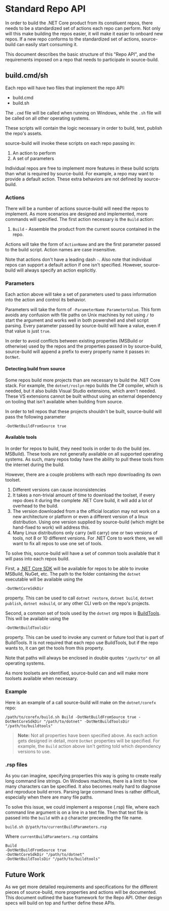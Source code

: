 # Standard Repo API

In order to build the .NET Core product from its constiuent repos, there needs to be a standardized set of actions each repo can perform. Not only will this make building the repos easier, it will make it easier to onboard new repos. If a new repo conforms to the standardized set of actions, source-build can easily start consuming it.

This document describes the basic structure of this "Repo API", and the requirements imposed on a repo that needs to participate in source-build.

## build.cmd/sh

Each repo will have two files that implement the repo API:

* build.cmd
* build.sh

The `.cmd` file will be called when running on Windows, while the `.sh` file will be called on all other operating systems.

These scripts will contain the logic necessary in order to build, test, publish the repo's assets.

source-build will invoke these scripts on each repo passing in:

1. An action to perform
1. A set of parameters

Individual repos are free to implement more features in these build scripts than what is required by source-build. For example, a repo may want to provide a default action. These extra behaviors are not defined by source-build.

### Actions

There will be a number of actions source-build will need the repos to implement. As more scenarios are designed and implemented, more commands will specified. The first action necessary is the `Build` action:

1. `Build` - Assemble the product from the current source contained in the repo.

Actions will take the form of `ActionName` and are the first parameter passed to the build script. Action names are case insensitive.

Note that actions don't have a leading dash `-`. Also note that individual repos can support a default action if one isn't specified. However, source-build will always specify an action explicitly.

### Parameters

Each action above will take a set of parameters used to pass information into the action and control its behavior.

Parameters will take the form of `-ParameterName ParameterValue`. This form avoids any confusion with file paths on Unix machines by not using `/` to start the argument and works well in both powershell and shell script parsing. Every parameter passed by source-build will have a value, even if that value is just `true`.

In order to avoid conflicts between existing properties (MSBuild or otherwise) used by the repos and the properties passed in by source-build, source-build will append a prefix to every property name it passes in: `DotNet`.

#### Detecting build from source

Some repos build more projects than are necessary to build the .NET Core stack. For example, the `dotnet/roslyn` repo builds the C# compiler, which is needed, but it also builds Visual Studio extensions, which aren't needed. These VS extensions cannot be built without using an external dependency on tooling that isn't available when building from source.

In order to tell repos that these projects shouldn't be built, source-build will pass the following parameter

`-DotNetBuildFromSource true`

#### Available tools

In order for repos to build, they need tools in order to do the build (ex. MSBuild). These tools are not generally available on all supported operating systems. As such, many repos today have the ability to pull these tools from the internet during the build.

However, there are a couple problems with each repo downloading its own toolset.

1. Different versions can cause inconsistencies
1. It takes a non-trivial amount of time to download the toolset, if every repo does it during the complete .NET Core build, it will add a lot of overhead to the build.
1. The version downloaded from a the official location may not work on a new architecture or platform or even a different version of a linux distribution. Using one version supplied by source-build (which might be hand-fixed to work) will address this.
1. Many Linux distributions only carry (will carry) one or two versions of tools, not 8 or 10 different versions. For .NET Core to work there, we will want to fix all repos to use one set of tools.

To solve this, source-build will have a set of common tools available that it will pass into each repos build.

First, a [.NET Core SDK](https://www.microsoft.com/net/download/core#/sdk) will be available for repos to be able to invoke MSBuild, NuGet, etc. The path to the folder containing the `dotnet` executable will be available using the

`-DotNetCoreSdkDir`

property. This can be used to call `dotnet restore`, `dotnet build`, `dotnet publish`, `dotnet msbuild`, or any other CLI verb on the repo's projects.

Second, a common set of tools used by the `dotnet` org repos is [BuildTools](https://github.com/dotnet/buildtools). This will be available using the

`-DotNetBuildToolsDir`

property. This can be used to invoke any current or future tool that is part of BuildTools. It is not required that each repo use BuildTools, but if the repo wants to, it can get the tools from this property.

Note that paths will always be enclosed in double quotes `"/path/to"` on all operating systems.

As more toolsets are identified, source-build can and will make more toolsets available when necessary.

### Example

Here is an example of a call source-build will make on the `dotnet/corefx` repo:

```
/path/to/corefx/build.sh Build -DotNetBuildFromSource true -DotNetCoreSdkDir "/path/to/dotnet" -DotNetBuildToolsDir "/path/to/buildtools"
```

> **Note:** Not all properties have been specified above. As each action gets designed in detail, more `DotNet` properties will be specified. For example, the `Build` action above isn't getting told which dependency versions to use.

### .rsp files

As you can imagine, specifying properties this way is going to create really long command line strings. On Windows machines, there is a limit to how many characters can be specified. It also becomes really hard to diagnose and reproduce build errors. Parsing large command lines is rather difficult, especially when there are many file paths.

To solve this issue, we could implement a response (.rsp) file, where each command line argument is on a line in a text file. Then that text file is passed into the `build` with a `@` character preceeding the file name.

`build.sh @/path/to/currentBuildParameters.rsp`

Where `currentBuildParameters.rsp` contains

```
Build
-DotNetBuildFromSource true
-DotNetCoreSdkDir "/path/to/dotnet"
-DotNetBuildToolsDir "/path/to/buildtools"
```

## Future Work

As we get more detailed requirements and specifications for the different pieces of source-build, more properties and actions will be documented. This document outlined the base framework for the Repo API. Other design specs will build on top and further define these APIs.
